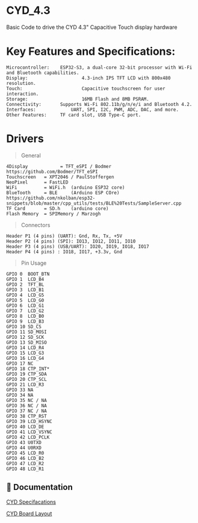 # CYD_4.3
Basic Code to drive the CYD 4.3" Capacitive Touch display hardware

# Key Features and Specifications:

	Microcontroller: 	ESP32-S3, a dual-core 32-bit processor with Wi-Fi and Bluetooth capabilities.
	Display: 					4.3-inch IPS TFT LCD with 800x480 resolution.
	Touch: 						Capacitive touchscreen for user interaction.
	Storage: 					16MB Flash and 8MB PSRAM.
	Connectivity: 		Supports Wi-Fi 802.11b/g/n/e/i and Bluetooth 4.2.
	Interfaces: 			UART, SPI, I2C, PWM, ADC, DAC, and more.
	Other Features: 	TF card slot, USB Type-C port. 

# Drivers

> General

	4Display			= TFT_eSPI / Bodmer https://github.com/Bodmer/TFT_eSPI
 	Touchscreen   = XPT2046 / PaulStoffergen
	NeoPixel      = FastLED
	WiFi          = WiFi.h  (arduino ESP32 core)
	BlueTooth     = BLE 	(Arduino ESP COre) https://github.com/nkolban/esp32-snippets/blob/master/cpp_utils/tests/BLE%20Tests/SampleServer.cpp
 	TF Card       = SD.h    (arduino core)
	Flash Memory  = SPIMemory / Marzogh

> Connectors
	
	Header P1 (4 pins) (UART): Gnd, Rx, Tx, +5V
	Header P2 (4 pins) (SPI): IO13, IO12, IO11, IO10
	Header P3 (4 pins) (USB/UART): IO20, IO19, IO18, IO17
	Header P4 (4 pins) : IO18, IO17, +3.3v, Gnd

> Pin	Usage

	GPIO 0	BOOT_BTN
	GPIO 1	LCD_B4
	GPIO 2	TFT_BL
	GPIO 3	LCD_B1
	GPIO 4	LCD_G5
	GPIO 5	LCD_G0
	GPIO 6	LCD_G1
	GPIO 7	LCD_G2
	GPIO 8	LCD_B0
	GPIO 9	LCD_B3
	GPIO 10	SD_CS
	GPIO 11	SD_MOSI
	GPIO 12	SD_SCK
	GPIO 13	SD_MISO
	GPIO 14	LCD_R4
	GPIO 15	LCD_G3
	GPIO 16	LCD_G4
	GPIO 17	NC
	GPIO 18	CTP_INT*
	GPIO 19	CTP_SDA
	GPIO 20	CTP_SCL
	GPIO 21	LCD_R3
	GPIO 33	NA
	GPIO 34	NA
	GPIO 35	NC / NA
	GPIO 36	NC / NA
	GPIO 37	NC / NA
	GPIO 38	CTP_RST
	GPIO 39	LCD_HSYNC
	GPIO 40	LCD_DE
	GPIO 41	LCD_VSYNC
	GPIO 42	LCD_PCLK
	GPIO 43	U0TXD
	GPIO 44	U0RXD
	GPIO 45	LCD_R0
	GPIO 46	LCD_B2
	GPIO 47	LCD_R2
	GPIO 48	LCD_R1

## 📘 Documentation  

[CYD Specifacations](./ESP32-4827S043%20Specifications.pdf)

[CYD Board Layout](./Board%20Layout.pdf)

